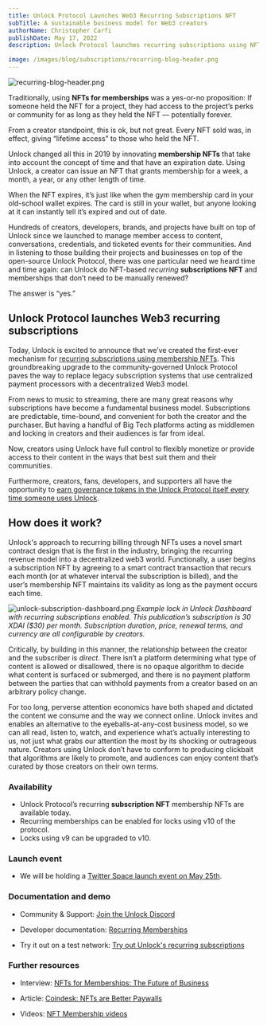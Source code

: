 ```yaml
---
title: Unlock Protocol Launches Web3 Recurring Subscriptions NFT
subTitle: A sustainable business model for Web3 creators
authorName: Christopher Carfi
publishDate: May 17, 2022
description: Unlock Protocol launches recurring subscriptions using NFTs, bringing a sustainable subscription business model to the decentralized web3 world.

image: /images/blog/subscriptions/recurring-blog-header.png
---
```


![recurring-blog-header.png](/images/blog/subscriptions/recurring-blog-header.png)

Traditionally, using **NFTs for memberships** was a yes-or-no proposition: If someone held the NFT for a project, they had access to the project’s perks or community for as long as they held the NFT — potentially forever.

From a creator standpoint, this is ok, but not great. Every NFT sold was, in effect, giving “lifetime access” to those who held the NFT.

Unlock changed all this in 2019 by innovating **membership NFTs** that take into account the concept of time and that have an expiration date. Using Unlock, a creator can issue an NFT that grants membership for a week, a month, a year, or any other length of time.

When the NFT expires, it’s just like when the gym membership card in your old-school wallet expires. The card is still in your wallet, but anyone looking at it can instantly tell it’s expired and out of date.

Hundreds of creators, developers, brands, and projects have built on top of Unlock since we launched to manage member access to content, conversations, credentials, and ticketed events for their communities. And in listening to those building their projects and businesses on top of the open-source Unlock Protocol, there was one particular need we heard time and time again: can Unlock do NFT-based _recurring_ **subscriptions NFT** and memberships that don’t need to be manually renewed?

The answer is “yes.”

## Unlock Protocol launches Web3 recurring subscriptions

Today, Unlock is excited to announce that we’ve created the first-ever mechanism for [recurring subscriptions using membership NFTs](https://docs.unlock-protocol.com/unlock/creators/recurring-memberships). This groundbreaking upgrade to the community-governed Unlock Protocol paves the way to replace legacy subscription systems that use centralized payment processors with a decentralized Web3 model.

From news to music to streaming, there are many great reasons why subscriptions have become a fundamental business model. Subscriptions are predictable, time-bound, and convenient for both the creator and the purchaser. But having a handful of Big Tech platforms acting as middlemen and locking in creators and their audiences is far from ideal.

Now, creators using Unlock have full control to flexibly monetize or provide access to their content in the ways that best suit them and their communities.

Furthermore, creators, fans, developers, and supporters all have the opportunity to [earn governance tokens in the Unlock Protocol itself every time someone uses Unlock](https://docs.unlock-protocol.com/unlock/governance/frequently-asked-questions).

## How does it work?

Unlock's approach to recurring billing through NFTs uses a novel smart contract design that is the first in the industry, bringing the recurring revenue model into a decentralized web3 world. Functionally, a user begins a subscription NFT by agreeing to a smart contract transaction that recurs each month (or at whatever interval the subscription is billed), and the user’s membership NFT maintains its validity as long as the payment occurs each time.

![unlock-subscription-dashboard.png](/images/blog/subscriptions/unlock-subscription-dashboard.png)
_Example lock in Unlock Dashboard with recurring subscriptions enabled. This publication’s subscription is 30 XDAI ($30) per month. Subscription duration, price, renewal terms, and currency are all configurable by creators._

Critically, by building in this manner, the relationship between the creator and the subscriber is _direct_. There isn’t a platform determining what type of content is allowed or disallowed, there is no opaque algorithm to decide what content is surfaced or submerged, and there is no payment platform between the parties that can withhold payments from a creator based on an arbitrary policy change.

For too long, perverse attention economics have both shaped and dictated the content we consume and the way we connect online. Unlock invites and enables an alternative to the eyeballs-at-any-cost business model, so we can all read, listen to, watch, and experience what’s actually interesting to us, not just what grabs our attention the most by its shocking or outrageous nature. Creators using Unlock don’t have to conform to producing clickbait that algorithms are likely to promote, and audiences can enjoy content that’s curated by those creators on their own terms.

### Availability

- Unlock Protocol’s recurring **subscription NFT** membership NFTs are available today.
- Recurring memberships can be enabled for locks using v10 of the protocol.
- Locks using v9 can be upgraded to v10.

### Launch event

- We will be holding a [Twitter Space launch event on May 25th](https://twitter.com/unlockprotocol/).

### Documentation and demo

- Community & Support: [Join the Unlock Discord](https://discord.unlock-protocol.com/)

- Developer documentation: [Recurring Memberships](https://docs.unlock-protocol.com/unlock/creators/recurring-memberships)

- Try it out on a test network: [Try out Unlock's recurring subscriptions](https://discord.com/channels/462280183425138719/974763163214032968/974765424384299058)

### Further resources

- Interview: [NFTs for Memberships: The Future of Business](https://www.socialmediaexaminer.com/using-nfts-for-memberships-the-future-of-business/)

- Article: [Coindesk: NFTs are Better Paywalls](https://www.coindesk.com/layer2/paymentsweek/2022/04/28/nft-subscriptions-are-better-paywalls/)

- Videos: [NFT Membership videos](https://www.youtube.com/channel/UCFpwtvsk_naOwR_w-vKXw-Q)
